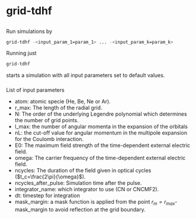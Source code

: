 # grid-tdhf

##
Run simulations by
```bash
grid-tdhf -<input_param_1=param_1> ... -<input_param_k=param_k>
```
Running just
```bash
grid-tdhf 
```
starts a simulation with all input parameters set to default values.

###
List of input parameters
- atom: atomic specie (He, Be, Ne or Ar).  
- r_max: The length of the radial grid.
- N: The order of the underlying Legendre polynomial which determines the number of grid points. 
- l_max: the number of angular momenta in the expansion of the orbitals 
- nL: the cut-off value for angular momentum in the multipole expansion for the Coulomb interaction. 
- E0: The maximum field strength of the time-dependent external electric field.
- omega: The carrier frequency of the time-dependent external electric field.
- ncycles: The duration of the field given in optical cycles ($t_c=\frac{2\pi}{\omega}$).
- ncycles_after_pulse: Simulation time after the pulse.
- integrator_name: which integrator to use (CN or CNCMF2). 
- dt: timestep for integration 
- mask_margin: a mask function is applied from the point $r_m = r_{max}$-mask_margin to avoid reflection at   the grid boundary.
